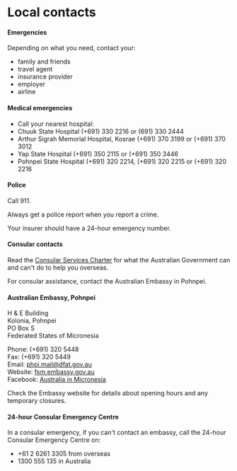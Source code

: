 # Local contacts

#### Emergencies

Depending on what you need, contact your:

* family and friends
* travel agent
* insurance provider
* employer
* airline

#### Medical emergencies

* Call your nearest hospital:
* Chuuk State Hospital (+691) 330 2216 or (691) 330 2444
* Arthur Sigrah Memorial Hospital, Kosrae (+691) 370 3199 or (+691) 370 3012
* Yap State Hospital (+691) 350 2115 or (+691) 350 3446
* Pohnpei State Hospital (+691) 320 2214, (+691) 320 2215 or (+691) 320 2216

#### Police

Call 911.

Always get a police report when you report a crime.

Your insurer should have a 24-hour emergency number.

#### Consular contacts

Read the [Consular Services Charter](/consular-services/consular-services-charter "Consular Services Charter") for what the Australian Government can and can't do to help you overseas.

For consular assistance, contact the Australian Embassy in Pohnpei.

#### Australian Embassy, Pohnpei

H & E Building  
Kolonia, Pohnpei  
PO Box S  
Federated States of Micronesia

Phone: (+691) 320 5448  
Fax: (+691) 320 5449  
Email: [phpi.mail@dfat.gov.au](mailto:phpi.mail@dfat.gov.au)  
Website: [fsm.embassy.gov.au](http://www.fsm.embassy.gov.au/)  
Facebook: [Australia in Micronesia](https://www.facebook.com/AustralianEmbassyPNI)

Check the Embassy website for details about opening hours and any temporary closures.

#### 24-hour Consular Emergency Centre

In a consular emergency, if you can't contact an embassy, call the 24-hour Consular Emergency Centre on:

* +61 2 6261 3305 from overseas
* 1300 555 135 in Australia